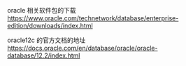 oracle 相关软件包的下载
https://www.oracle.com/technetwork/database/enterprise-edition/downloads/index.html

oracle12c 的官方文档的地址
https://docs.oracle.com/en/database/oracle/oracle-database/12.2/index.html 
